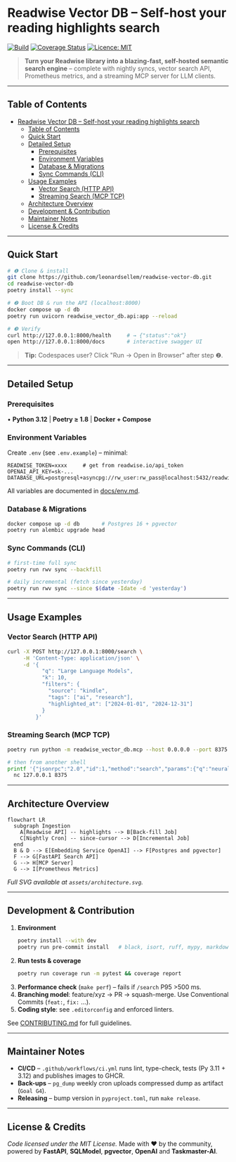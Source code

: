 # Readwise Vector DB – Self-host your reading highlights search

[![Build](https://github.com/leonardsellem/readwise-vector-db/actions/workflows/ci.yml/badge.svg)](https://github.com/leonardsellem/readwise-vector-db/actions/workflows/ci.yml)
[![Coverage Status](https://img.shields.io/badge/coverage-90%25-brightgreen)](https://github.com/leonardsellem/readwise-vector-db/actions/workflows/ci.yml)
[![Licence: MIT](https://img.shields.io/badge/licence-MIT-blue.svg)](LICENCE)

> **Turn your Readwise library into a blazing-fast, self-hosted semantic search engine** – complete with nightly syncs, vector search API, Prometheus metrics, and a streaming MCP server for LLM clients.

---

## Table of Contents
- [Readwise Vector DB – Self-host your reading highlights search](#readwise-vector-db--self-host-your-reading-highlights-search)
  - [Table of Contents](#table-of-contents)
  - [Quick Start](#quick-start)
  - [Detailed Setup](#detailed-setup)
    - [Prerequisites](#prerequisites)
    - [Environment Variables](#environment-variables)
    - [Database \& Migrations](#database--migrations)
    - [Sync Commands (CLI)](#sync-commands-cli)
  - [Usage Examples](#usage-examples)
    - [Vector Search (HTTP API)](#vector-search-http-api)
    - [Streaming Search (MCP TCP)](#streaming-search-mcp-tcp)
  - [Architecture Overview](#architecture-overview)
  - [Development \& Contribution](#development--contribution)
  - [Maintainer Notes](#maintainer-notes)
  - [License \& Credits](#license--credits)

---

## Quick Start
```bash
# ❶ Clone & install
git clone https://github.com/leonardsellem/readwise-vector-db.git
cd readwise-vector-db
poetry install --sync

# ❷ Boot DB & run the API (localhost:8000)
docker compose up -d db
poetry run uvicorn readwise_vector_db.api:app --reload

# ❸ Verify
curl http://127.0.0.1:8000/health     # → {"status":"ok"}
open http://127.0.0.1:8000/docs       # interactive swagger UI
```

> **Tip:** Codespaces user? Click "Run → Open in Browser" after step ❷.

---

## Detailed Setup
### Prerequisites
• **Python 3.12** \| **Poetry ≥ 1.8** \| **Docker + Compose**

### Environment Variables
Create `.env` (see `.env.example`) – minimal:
```env
READWISE_TOKEN=xxxx     # get from readwise.io/api_token
OPENAI_API_KEY=sk-...
DATABASE_URL=postgresql+asyncpg://rw_user:rw_pass@localhost:5432/readwise
```
All variables are documented in [docs/env.md](docs/env.md).

### Database & Migrations
```bash
docker compose up -d db       # Postgres 16 + pgvector
poetry run alembic upgrade head
```

### Sync Commands (CLI)
```bash
# first-time full sync
poetry run rwv sync --backfill

# daily incremental (fetch since yesterday)
poetry run rwv sync --since $(date -Idate -d 'yesterday')
```

---

## Usage Examples
### Vector Search (HTTP API)
```bash
curl -X POST http://127.0.0.1:8000/search \
     -H 'Content-Type: application/json' \
     -d '{
           "q": "Large Language Models",
           "k": 10,
           "filters": {
             "source": "kindle",
             "tags": ["ai", "research"],
             "highlighted_at": ["2024-01-01", "2024-12-31"]
           }
         }'
```

### Streaming Search (MCP TCP)
```bash
poetry run python -m readwise_vector_db.mcp --host 0.0.0.0 --port 8375 &

# then from another shell
printf '{"jsonrpc":"2.0","id":1,"method":"search","params":{"q":"neural networks"}}\n' | \
  nc 127.0.0.1 8375
```

---

## Architecture Overview
<!--
  NOTE: GitHub's Mermaid renderer does NOT support parentheses or special characters in node labels/IDs.
  Use only plain text for node names. See: https://docs.github.com/get-started/writing-on-github/working-with-advanced-formatting/creating-diagrams#creating-mermaid-diagrams
-->
```mermaid
flowchart LR
  subgraph Ingestion
    A[Readwise API] -- highlights --> B[Back-fill Job]
    C[Nightly Cron] -- since-cursor --> D[Incremental Job]
  end
  B & D --> E[Embedding Service OpenAI] --> F[Postgres and pgvector]
  F --> G[FastAPI Search API]
  G --> H[MCP Server]
  G --> I[Prometheus Metrics]
```
*Full SVG available at `assets/architecture.svg`.*

---

## Development & Contribution
1. **Environment**
   ```bash
   poetry install --with dev
   poetry run pre-commit install   # black, isort, ruff, mypy, markdownlint
   ```
2. **Run tests & coverage**
   ```bash
   poetry run coverage run -m pytest && coverage report
   ```
3. **Performance check** (`make perf`) – fails if `/search` P95 >500 ms.
4. **Branching model**: feature/xyz → PR → squash-merge. Use Conventional Commits (`feat:`, `fix:` …).
5. **Coding style**: see `.editorconfig` and enforced linters.

See [CONTRIBUTING.md](CONTRIBUTING.md) for full guidelines.

---

## Maintainer Notes
* **CI/CD** – `.github/workflows/ci.yml` runs lint, type-check, tests (Py 3.11 + 3.12) and publishes images to GHCR.
* **Back-ups** – `pg_dump` weekly cron uploads compressed dump as artifact (`Goal G4`).
* **Releasing** – bump version in `pyproject.toml`, run `make release`.

---

## License & Credits
*Code licensed under the MIT License.*
Made with ❤️ by the community, powered by **FastAPI**, **SQLModel**, **pgvector**, **OpenAI** and **Taskmaster-AI**.
